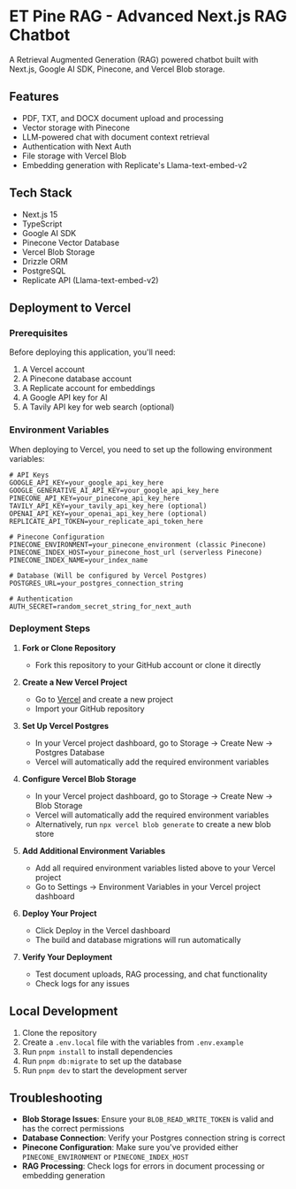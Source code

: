 # ET Pine RAG - Advanced Next.js RAG Chatbot

A Retrieval Augmented Generation (RAG) powered chatbot built with Next.js, Google AI SDK, Pinecone, and Vercel Blob storage.

## Features

- PDF, TXT, and DOCX document upload and processing
- Vector storage with Pinecone
- LLM-powered chat with document context retrieval
- Authentication with Next Auth
- File storage with Vercel Blob
- Embedding generation with Replicate's Llama-text-embed-v2

## Tech Stack

- Next.js 15
- TypeScript
- Google AI SDK
- Pinecone Vector Database
- Vercel Blob Storage
- Drizzle ORM
- PostgreSQL
- Replicate API (Llama-text-embed-v2)

## Deployment to Vercel

### Prerequisites

Before deploying this application, you'll need:

1. A Vercel account
2. A Pinecone database account
3. A Replicate account for embeddings
4. A Google API key for AI
5. A Tavily API key for web search (optional)

### Environment Variables

When deploying to Vercel, you need to set up the following environment variables:

```
# API Keys
GOOGLE_API_KEY=your_google_api_key_here
GOOGLE_GENERATIVE_AI_API_KEY=your_google_api_key_here
PINECONE_API_KEY=your_pinecone_api_key_here
TAVILY_API_KEY=your_tavily_api_key_here (optional)
OPENAI_API_KEY=your_openai_api_key_here (optional)
REPLICATE_API_TOKEN=your_replicate_api_token_here

# Pinecone Configuration
PINECONE_ENVIRONMENT=your_pinecone_environment (classic Pinecone)
PINECONE_INDEX_HOST=your_pinecone_host_url (serverless Pinecone)
PINECONE_INDEX_NAME=your_index_name

# Database (Will be configured by Vercel Postgres)
POSTGRES_URL=your_postgres_connection_string

# Authentication
AUTH_SECRET=random_secret_string_for_next_auth
```

### Deployment Steps

1. **Fork or Clone Repository**
   - Fork this repository to your GitHub account or clone it directly

2. **Create a New Vercel Project**
   - Go to [Vercel](https://vercel.com/) and create a new project
   - Import your GitHub repository

3. **Set Up Vercel Postgres**
   - In your Vercel project dashboard, go to Storage → Create New → Postgres Database
   - Vercel will automatically add the required environment variables

4. **Configure Vercel Blob Storage**
   - In your Vercel project dashboard, go to Storage → Create New → Blob Storage
   - Vercel will automatically add the required environment variables
   - Alternatively, run `npx vercel blob generate` to create a new blob store

5. **Add Additional Environment Variables**
   - Add all required environment variables listed above to your Vercel project
   - Go to Settings → Environment Variables in your Vercel project dashboard

6. **Deploy Your Project**
   - Click Deploy in the Vercel dashboard
   - The build and database migrations will run automatically

7. **Verify Your Deployment**
   - Test document uploads, RAG processing, and chat functionality
   - Check logs for any issues

## Local Development

1. Clone the repository
2. Create a `.env.local` file with the variables from `.env.example`
3. Run `pnpm install` to install dependencies
4. Run `pnpm db:migrate` to set up the database
5. Run `pnpm dev` to start the development server

## Troubleshooting

- **Blob Storage Issues**: Ensure your `BLOB_READ_WRITE_TOKEN` is valid and has the correct permissions
- **Database Connection**: Verify your Postgres connection string is correct
- **Pinecone Configuration**: Make sure you've provided either `PINECONE_ENVIRONMENT` or `PINECONE_INDEX_HOST`
- **RAG Processing**: Check logs for errors in document processing or embedding generation
